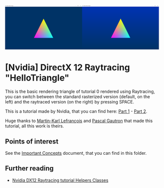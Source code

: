 ![Screenshot of Dx12 basic triangle](ReadmeMedia/screenshot.png)

# [Nvidia] DirectX 12 Raytracing "HelloTriangle"
This is the basic rendering triangle of tutorial 0 rendered using Raytracing, you can switch between the standard rasterized version (default, on the left) and the raytraced version (on the right) by pressing SPACE.

This is a tutorial made by Nvidia, that you can find here: [Part 1](https://developer.nvidia.com/rtx/raytracing/dxr/DX12-Raytracing-tutorial-Part-1) - [Part 2](https://developer.nvidia.com/rtx/raytracing/dxr/DX12-Raytracing-tutorial-Part-2).

Huge thanks to [Martin-Karl Lefrançois](https://devblogs.nvidia.com/author/mlefrancois/) and [Pascal Gautron](https://devblogs.nvidia.com/author/pgautron/) that made this tutorial, all this work is theirs.

## Points of interest
See the [Important Concepts](CONCEPTS.md) document, that you can find in this folder.

## Further reading
* [Nvidia DX12 Raytracing tutorial Helpers Classes](https://developer.nvidia.com/rtx/raytracing/dxr/DX12-Raytracing-tutorial/dxr_tutorial_helpers)